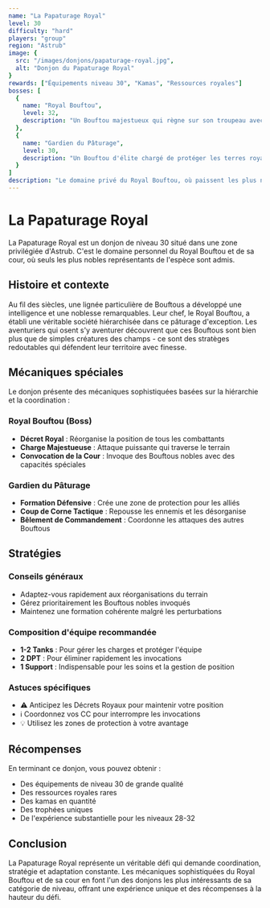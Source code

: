 ```yaml
---
name: "La Papaturage Royal"
level: 30
difficulty: "hard"
players: "group"
region: "Astrub"
image: {
  src: "/images/donjons/papaturage-royal.jpg",
  alt: "Donjon du Papaturage Royal"
}
rewards: ["Équipements niveau 30", "Kamas", "Ressources royales"]
bosses: [
  {
    name: "Royal Bouftou",
    level: 32,
    description: "Un Bouftou majestueux qui règne sur son troupeau avec sagesse et puissance"
  },
  {
    name: "Gardien du Pâturage",
    level: 30,
    description: "Un Bouftou d'élite chargé de protéger les terres royales"
  }
]
description: "Le domaine privé du Royal Bouftou, où paissent les plus nobles représentants de l'espèce. Un défi de haut niveau pour les aventuriers expérimentés."
---
```


# La Papaturage Royal

La Papaturage Royal est un donjon de niveau 30 situé dans une zone privilégiée d'Astrub. C'est le domaine personnel du Royal Bouftou et de sa cour, où seuls les plus nobles représentants de l'espèce sont admis.

## Histoire et contexte

Au fil des siècles, une lignée particulière de Bouftous a développé une intelligence et une noblesse remarquables. Leur chef, le Royal Bouftou, a établi une véritable société hiérarchisée dans ce pâturage d'exception. Les aventuriers qui osent s'y aventurer découvrent que ces Bouftous sont bien plus que de simples créatures des champs - ce sont des stratèges redoutables qui défendent leur territoire avec finesse.

## Mécaniques spéciales

Le donjon présente des mécaniques sophistiquées basées sur la hiérarchie et la coordination :

### Royal Bouftou (Boss)
- **Décret Royal** : Réorganise la position de tous les combattants
- **Charge Majestueuse** : Attaque puissante qui traverse le terrain
- **Convocation de la Cour** : Invoque des Bouftous nobles avec des capacités spéciales

### Gardien du Pâturage
- **Formation Défensive** : Crée une zone de protection pour les alliés
- **Coup de Corne Tactique** : Repousse les ennemis et les désorganise
- **Bêlement de Commandement** : Coordonne les attaques des autres Bouftous

## Stratégies

### Conseils généraux
- Adaptez-vous rapidement aux réorganisations du terrain
- Gérez prioritairement les Bouftous nobles invoqués
- Maintenez une formation cohérente malgré les perturbations

### Composition d'équipe recommandée
- **1-2 Tanks** : Pour gérer les charges et protéger l'équipe
- **2 DPT** : Pour éliminer rapidement les invocations
- **1 Support** : Indispensable pour les soins et la gestion de position

### Astuces spécifiques
- ⚠️ Anticipez les Décrets Royaux pour maintenir votre position
- ℹ️ Coordonnez vos CC pour interrompre les invocations
- 💡 Utilisez les zones de protection à votre avantage

## Récompenses

En terminant ce donjon, vous pouvez obtenir :
- Des équipements de niveau 30 de grande qualité
- Des ressources royales rares
- Des kamas en quantité
- Des trophées uniques
- De l'expérience substantielle pour les niveaux 28-32

## Conclusion

La Papaturage Royal représente un véritable défi qui demande coordination, stratégie et adaptation constante. Les mécaniques sophistiquées du Royal Bouftou et de sa cour en font l'un des donjons les plus intéressants de sa catégorie de niveau, offrant une expérience unique et des récompenses à la hauteur du défi. 